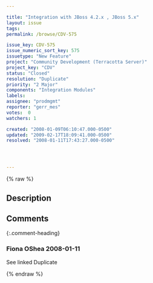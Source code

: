```yaml
---

title: "Integration with JBoss 4.2.x , JBoss 5.x"
layout: issue
tags: 
permalink: /browse/CDV-575

issue_key: CDV-575
issue_numeric_sort_key: 575
issuetype: "New Feature"
project: "Community Development (Terracotta Server)"
project_key: "CDV"
status: "Closed"
resolution: "Duplicate"
priority: "2 Major"
components: "Integration Modules"
labels: 
assignee: "prodmgmt"
reporter: "gerr_mes"
votes:  0
watchers: 1

created: "2008-01-09T06:10:47.000-0500"
updated: "2009-02-17T18:09:41.000-0500"
resolved: "2008-01-11T17:43:27.000-0500"




---
```


{% raw %}

## Description

<div markdown="1" class="description">



</div>

## Comments


{:.comment-heading}
### **Fiona OShea** <span class="date">2008-01-11</span>

<div markdown="1" class="comment">

See linked Duplicate

</div>



{% endraw %}
